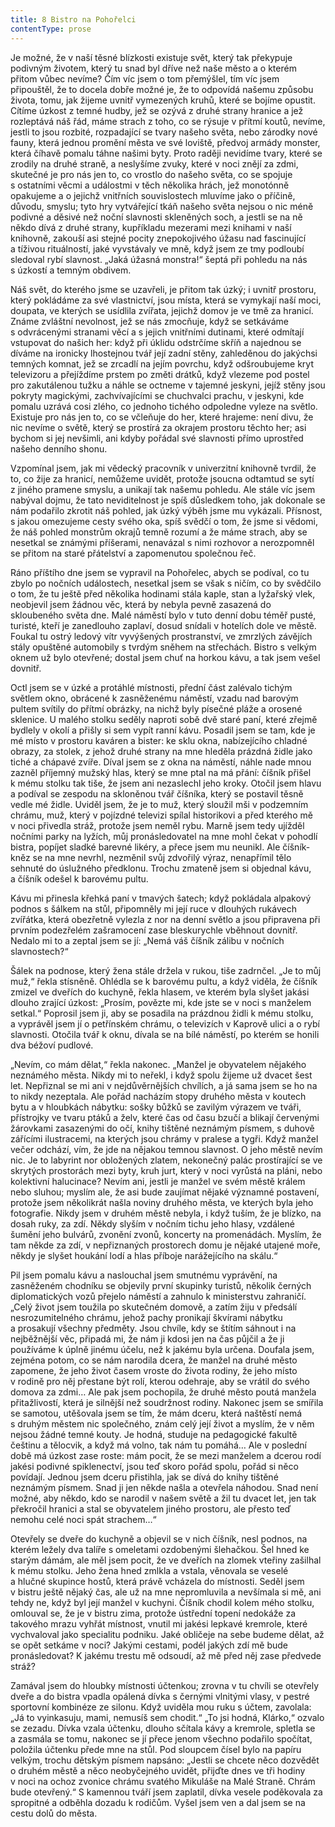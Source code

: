 ```yaml
---
title: 8 Bistro na Pohořelci
contentType: prose
---
```


  

Je možné, že v naší těsné blízkosti existuje svět, který tak překypuje podivným životem, který tu snad byl dříve než naše město a o kterém přitom vůbec nevíme? Čím víc jsem o tom přemýšlel, tím víc jsem připouštěl, že to docela dobře možné je, že to odpovídá našemu způsobu života, tomu, jak žijeme uvnitř vymezených kruhů, které se bojíme opustit. Cítíme úzkost z temné hudby, jež se ozývá z druhé strany hranice a jež rozleptává náš řád, máme strach z toho, co se rýsuje v přítmí koutů, nevíme, jestli to jsou rozbité, rozpadající se tvary našeho světa, nebo zárodky nové fauny, která jednou promění města ve své loviště, předvoj armády monster, která číhavě pomalu táhne našimi byty. Proto raději nevidíme tvary, které se zrodily na druhé straně, a neslyšíme zvuky, které v noci znějí za zdmi, skutečné je pro nás jen to, co vrostlo do našeho světa, co se spojuje s ostatními věcmi a událostmi v těch několika hrách, jež monotónně opakujeme a o jejichž vnitřních souvislostech mluvíme jako o příčině, důvodu, smyslu; tyto hry vytvářející tkáň našeho světa nejsou o nic méně podivné a děsivé než noční slavnosti skleněných soch, a jestli se na ně někdo dívá z druhé strany, kupříkladu mezerami mezi knihami v naší knihovně, zakouší asi stejné pocity znepokojivého úžasu nad fascinující a tíživou rituálností, jaké vyvstávaly ve mně, když jsem ze tmy podloubí sledoval rybí slavnost. „Jaká úžasná monstra!“ šeptá při pohledu na nás s úzkostí a temným obdivem.

Náš svět, do kterého jsme se uzavřeli, je přitom tak úzký; i uvnitř prostoru, který pokládáme za své vlastnictví, jsou místa, která se vymykají naší moci, doupata, ve kterých se usídlila zvířata, jejichž domov je ve tmě za hranicí. Známe zvláštní nevolnost, jež se nás zmocňuje, když se setkáváme s odvrácenými stranami věcí a s jejich vnitřními dutinami, které odmítají vstupovat do našich her: když při úklidu odstrčíme skříň a najednou se díváme na ironicky lhostejnou tvář její zadní stěny, zahleděnou do jakýchsi temných komnat, jež se zrcadlí na jejím povrchu, když odšroubujeme kryt televizoru a přejíždíme prstem po změti drátků, když vlezeme pod postel pro zakutálenou tužku a náhle se octneme v tajemné jeskyni, jejíž stěny jsou pokryty magickými, zachvívajícími se chuchvalci prachu, v jeskyni, kde pomalu uzrává cosi zlého, co jednoho tichého odpoledne vyleze na světlo. Existuje pro nás jen to, co se včleňuje do her, které hrajeme: není divu, že nic nevíme o světě, který se prostírá za okrajem prostoru těchto her; asi bychom si jej nevšimli, ani kdyby pořádal své slavnosti přímo uprostřed našeho denního shonu.

Vzpomínal jsem, jak mi vědecký pracovník v univerzitní knihovně tvrdil, že to, co žije za hranicí, nemůžeme uvidět, protože jsoucna odtamtud se sytí z jiného pramene smyslu, a unikají tak našemu pohledu. Ale stále víc jsem nabýval dojmu, že tato neviditelnost je spíš důsledkem toho, jak dokonale se nám podařilo zkrotit náš pohled, jak úzký výběh jsme mu vykázali. Přísnost, s jakou omezujeme cesty svého oka, spíš svědčí o tom, že jsme si vědomi, že náš pohled monstrům okrajů temně rozumí a že máme strach, aby se nesetkal se známými příšerami, nenavázal s nimi rozhovor a nerozpomněl se přitom na staré přátelství a zapomenutou společnou řeč.

Ráno příštího dne jsem se vypravil na Pohořelec, abych se podíval, co tu zbylo po nočních událostech, nesetkal jsem se však s ničím, co by svědčilo o tom, že tu ještě před několika hodinami stála kaple, stan a lyžařský vlek, neobjevil jsem žádnou věc, která by nebyla pevně zasazená do skloubeného světa dne. Malé náměstí bylo v tuto denní dobu téměř pusté, turisté, kteří je zanedlouho zaplaví, dosud snídali v hotelích dole ve městě. Foukal tu ostrý ledový vítr vyvýšených prostranství, ve zmrzlých závějích stály opuštěné automobily s tvrdým sněhem na střechách. Bistro s velkým oknem už bylo otevřené; dostal jsem chuť na horkou kávu, a tak jsem vešel dovnitř.

Octl jsem se v úzké a protáhlé místnosti, přední část zalévalo tichým světlem okno, obrácené k zasněženému náměstí, vzadu nad barovým pultem svítily do přítmí obrázky, na nichž byly písečné pláže a orosené sklenice. U malého stolku seděly naproti sobě dvě staré paní, které zřejmě bydlely v okolí a přišly si sem vypít ranní kávu. Posadil jsem se tam, kde je mé místo v prostoru kaváren a bister: ke sklu okna, nabízejícího chladné obrazy, za stolek, z jehož druhé strany na mne hleděla prázdná židle jako tiché a chápavé zvíře. Díval jsem se z okna na náměstí, náhle nade mnou zazněl příjemný mužský hlas, který se mne ptal na má přání: číšník přišel k mému stolku tak tiše, že jsem ani nezaslechl jeho kroky. Otočil jsem hlavu a podíval se zespodu na skloněnou tvář číšníka, který se postavil těsně vedle mé židle. Uviděl jsem, že je to muž, který sloužil mši v podzemním chrámu, muž, který v pojízdné televizi spílal historikovi a před kterého mě v noci přivedla stráž, protože jsem neměl rybu. Marně jsem tedy ujížděl nočními parky na lyžích, můj pronásledovatel na mne mohl čekat v pohodlí bistra, popíjet sladké barevné likéry, a přece jsem mu neunikl. Ale číšník-kněz se na mne nevrhl, nezměnil svůj zdvořilý výraz, nenapřímil tělo sehnuté do úslužného předklonu. Trochu zmateně jsem si objednal kávu, a číšník odešel k barovému pultu.

Kávu mi přinesla křehká paní v tmavých šatech; když pokládala alpakový podnos s šálkem na stůl, připomněly mi její ruce v dlouhých rukávech zvířátka, která obezřetně vylezla z nor na denní světlo a jsou připravena při prvním podezřelém zašramocení zase bleskurychle vběhnout dovnitř. Nedalo mi to a zeptal jsem se jí: „Nemá váš číšník zálibu v nočních slavnostech?“

Šálek na podnose, který žena stále držela v rukou, tiše zadrnčel. „Je to můj muž,“ řekla stísněně. Ohlédla se k barovému pultu, a když viděla, že číšník zmizel ve dveřích do kuchyně, řekla hlasem, ve kterém byla slyšet jakási dlouho zrající úzkost: „Prosím, povězte mi, kde jste se v noci s manželem setkal.“ Poprosil jsem ji, aby se posadila na prázdnou židli k mému stolku, a vyprávěl jsem jí o petřínském chrámu, o televizích v Kaprově ulici a o rybí slavnosti. Otočila tvář k oknu, dívala se na bílé náměstí, po kterém se honili dva béžoví pudlové.

„Nevím, co mám dělat,“ řekla nakonec. „Manžel je obyvatelem nějakého neznámého města. Nikdy mi to neřekl, i když spolu žijeme už dvacet šest let. Nepřiznal se mi ani v nejdůvěrnějších chvílích, a já sama jsem se ho na to nikdy nezeptala. Ale pořád nacházím stopy druhého města v koutech bytu a v hloubkách nábytku: sošky bůžků se zavilým výrazem ve tváři, přístrojky ve tvaru ptáků a želv, které čas od času bzučí a blikají červenými žárovkami zasazenými do očí, knihy tištěné neznámým písmem, s duhově zářícími ilustracemi, na kterých jsou chrámy v pralese a tygři. Když manžel večer odchází, vím, že jde na nějakou temnou slavnost. O jeho městě nevím nic. Je to labyrint nor obložených zlatem, nekonečný palác prostírající se ve skrytých prostorách mezi byty, kruh jurt, který v noci vyrůstá na pláni, nebo kolektivní halucinace? Nevím ani, jestli je manžel ve svém městě králem nebo sluhou; myslím ale, že asi bude zaujímat nějaké významné postavení, protože jsem několikrát našla noviny druhého města, ve kterých byla jeho fotografie. Nikdy jsem v druhém městě nebyla, i když tuším, že je blízko, na dosah ruky, za zdí. Někdy slyším v nočním tichu jeho hlasy, vzdálené šumění jeho bulvárů, zvonění zvonů, koncerty na promenádách. Myslím, že tam někde za zdí, v nepřiznaných prostorech domu je nějaké utajené moře, někdy je slyšet houkání lodí a hlas příboje narážejícího na skálu.“

Pil jsem pomalu kávu a naslouchal jsem smutnému vyprávění, na zasněženém chodníku se objevily první skupinky turistů, několik černých diplomatických vozů přejelo náměstí a zahnulo k ministerstvu zahraničí. „Celý život jsem toužila po skutečném domově, a zatím žiju v předsálí nesrozumitelného chrámu, jehož pachy pronikají škvírami nábytku a prosakují všechny předměty. Jsou chvíle, kdy se štítím sáhnout i na nejběžnější věc, připadá mi, že nám ji kdosi jen na čas půjčil a že ji používáme k úplně jinému účelu, než k jakému byla určena. Doufala jsem, zejména potom, co se nám narodila dcera, že manžel na druhé město zapomene, že jeho život časem vroste do života rodiny, že jeho místo v rodině pro něj přestane být rolí, kterou odehraje, aby se vrátil do svého domova za zdmi… Ale pak jsem pochopila, že druhé město poutá manžela přitažlivostí, která je silnější než soudržnost rodiny. Nakonec jsem se smířila se samotou, utěšovala jsem se tím, že mám dceru, která naštěstí nemá s druhým městem nic společného, znám celý její život a myslím, že v něm nejsou žádné temné kouty. Je hodná, studuje na pedagogické fakultě češtinu a tělocvik, a když má volno, tak nám tu pomáhá… Ale v poslední době má úzkost zase roste: mám pocit, že se mezi manželem a dcerou rodí jakési podivné spiklenectví, jsou teď skoro pořád spolu, pořád si něco povídají. Jednou jsem dceru přistihla, jak se dívá do knihy tištěné neznámým písmem. Snad ji jen někde našla a otevřela náhodou. Snad není možné, aby někdo, kdo se narodil v našem světě a žil tu dvacet let, jen tak překročil hranici a stal se obyvatelem jiného prostoru, ale přesto teď nemohu celé noci spát strachem…“

Otevřely se dveře do kuchyně a objevil se v nich číšník, nesl podnos, na kterém ležely dva talíře s omeletami ozdobenými šlehačkou. Šel hned ke starým dámám, ale měl jsem pocit, že ve dveřích na zlomek vteřiny zašilhal k mému stolku. Jeho žena hned zmlkla a vstala, věnovala se veselé a hlučné skupince hostů, která právě vcházela do místnosti. Seděl jsem v bistru ještě nějaký čas, ale už na mne nepromluvila a nevšímala si mě, ani tehdy ne, když byl její manžel v kuchyni. Číšník chodil kolem mého stolku, omlouval se, že je v bistru zima, protože ústřední topení nedokáže za takového mrazu vyhřát místnost, vnutil mi jakési lepkavé kremrole, které vychvaloval jako specialitu podniku. Jaké obličeje na sebe budeme dělat, až se opět setkáme v noci? Jakými cestami, podél jakých zdí mě bude pronásledovat? K jakému trestu mě odsoudí, až mě před něj zase předvede stráž?

Zamával jsem do hloubky místnosti účtenkou; zrovna v tu chvíli se otevřely dveře a do bistra vpadla opálená dívka s černými vlnitými vlasy, v pestré sportovní kombinéze ze silonu. Když uviděla mou ruku s účtem, zavolala: „Já to vyinkasuju, mami, nemusíš sem chodit.“ „To jsi hodná, Klárko,“ ozvalo se zezadu. Dívka vzala účtenku, dlouho sčítala kávy a kremrole, spletla se a zasmála se tomu, nakonec se jí přece jenom všechno podařilo spočítat, položila účtenku přede mne na stůl. Pod sloupcem čísel bylo na papíru velkým, trochu dětským písmem napsáno: „Jestli se chcete něco dozvědět o druhém městě a něco neobyčejného uvidět, přijďte dnes ve tři hodiny v noci na ochoz zvonice chrámu svatého Mikuláše na Malé Straně. Chrám bude otevřený.“ S kamennou tváří jsem zaplatil, dívka vesele poděkovala za spropitné a odběhla dozadu k rodičům. Vyšel jsem ven a dal jsem se na cestu dolů do města.
